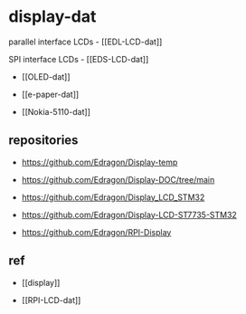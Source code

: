 
# display-dat

parallel interface LCDs - [[EDL-LCD-dat]]

SPI interface LCDs - [[EDS-LCD-dat]]

- [[OLED-dat]]

- [[e-paper-dat]]

- [[Nokia-5110-dat]]


## repositories 

- https://github.com/Edragon/Display-temp
- https://github.com/Edragon/Display-DOC/tree/main



- https://github.com/Edragon/Display_LCD_STM32
- https://github.com/Edragon/Display-LCD-ST7735-STM32


- https://github.com/Edragon/RPI-Display




## ref 

- [[display]]

- [[RPI-LCD-dat]]



